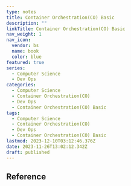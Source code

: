 ```yaml
---
type: notes
title: Container Orchestration(CO) Basic
description: ""
linkTitle: Container Orchestration(CO) Basic
nav_weight: 1
nav_icon:
  vendor: bs
  name: book
  color: blue
featured: true
series:
  - Computer Science
  - Dev Ops
categories:
  - Computer Science
  - Container Orchestration(CO)
  - Dev Ops
  - Container Orchestration(CO) Basic
tags:
  - Computer Science
  - Container Orchestration(CO)
  - Dev Ops
  - Container Orchestration(CO) Basic
lastmod: 2023-12-10T03:12:46.376Z
date: 2023-11-26T13:02:12.342Z
draft: published
---
```


## Reference
